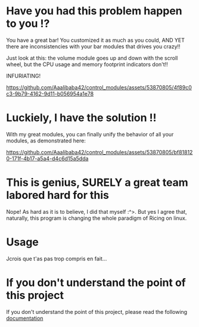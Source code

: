Have you had this problem happen to you !?
==========================================

You have a great bar! You customized it as much as you could, AND YET there are inconsistencies with your bar modules that drives you crazy!!

Just look at this: the volume module goes up and down with the scroll wheel, but the CPU usage and memory footprint indicators don't!!

INFURIATING!

https://github.com/Aaalibaba42/control_modules/assets/53870805/4f89c0c3-9b79-4162-9d11-b056954a1e78

Luckiely, I have the solution !!
================================

With my great modules, you can finally unify the behavior of all your modules, as demonstrated here:

https://github.com/Aaalibaba42/control_modules/assets/53870805/bf818120-171f-4b17-a5a4-d4c6d15a5dda

This is genius, SURELY a great team labored hard for this
=========================================================

Nope! As hard as it is to believe, I did that myself :^>. But yes I agree that, naturally, this program is changing the whole paradigm of Ricing on linux.

Usage
=====

Jcrois que t'as pas trop compris en fait...

If you don't understand the point of this project
=================================================

If you don't understand the point of this project, please read the following [documentation](https://github.com/Aaalibaba42/control_modules#readme)
